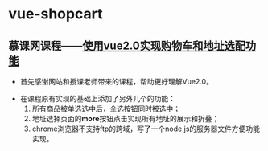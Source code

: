# vue-shopcart
## 慕课网课程——[使用vue2.0实现购物车和地址选配功能](https://www.imooc.com/learn/796)
- 首先感谢网站和授课老师带来的课程，帮助更好理解Vue2.0。
+ 在课程原有实现的基础上添加了另外几个的功能：  
    1. 所有商品被单选选中后，全选按钮同时被选中；
    2. 地址选择页面的**more**按钮点击实现所有地址的展示和折叠；
    3. chrome浏览器不支持ftp的跨域，写了一个node.js的服务器文件方便功能实现。
